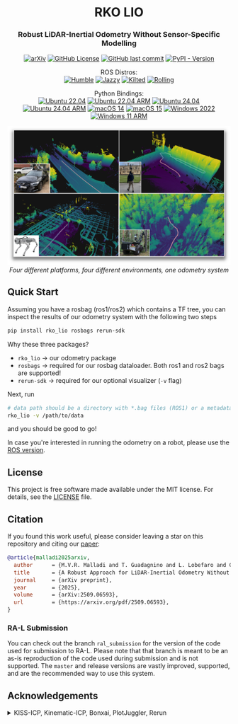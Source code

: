 <h1 align="center">
  RKO LIO
</h1>
<h3 align="center">Robust LiDAR-Inertial Odometry Without Sensor-Specific Modelling</h3>

<div align="center">

[![arXiv](https://img.shields.io/badge/arXiv-2509.06593-b31b1b.svg)](https://arxiv.org/abs/2509.06593) [![GitHub License](https://img.shields.io/github/license/PRBonn/rko_lio)](/LICENSE) [![GitHub last commit](https://img.shields.io/github/last-commit/PRBonn/rko_lio)](/) [![PyPI - Version](https://img.shields.io/pypi/v/rko_lio?color=blue)](https://pypi.org/project/rko-lio/)


<p align="center">
  ROS Distros:<br />
<a href="https://github.com/PRBonn/rko_lio/actions/workflows/ros_build_humble.yaml"><img src="https://img.shields.io/github/actions/workflow/status/PRBonn/rko_lio/ros_build_humble.yaml?branch=master&label=Humble" alt="Humble" /></a>
<a href="https://github.com/PRBonn/rko_lio/actions/workflows/ros_build_jazzy.yaml"><img src="https://img.shields.io/github/actions/workflow/status/PRBonn/rko_lio/ros_build_jazzy.yaml?branch=master&label=Jazzy" alt="Jazzy" /></a>
<a href="https://github.com/PRBonn/rko_lio/actions/workflows/ros_build_kilted.yaml"><img src="https://img.shields.io/github/actions/workflow/status/PRBonn/rko_lio/ros_build_kilted.yaml?branch=master&label=Kilted" alt="Kilted" /></a>
<a href="https://github.com/PRBonn/rko_lio/actions/workflows/ros_build_rolling.yaml"><img src="https://img.shields.io/github/actions/workflow/status/PRBonn/rko_lio/ros_build_rolling.yaml?branch=master&label=Rolling" alt="Rolling" /></a>
</p>

</div>

<p align="center">
  Python Bindings:<br />
<a href="https://github.com/PRBonn/rko_lio/actions/workflows/python_bindings_ubuntu_2204.yaml"><img src="https://img.shields.io/github/actions/workflow/status/PRBonn/rko_lio/python_bindings_ubuntu_2204.yaml?branch=master&label=Ubuntu%2022.04" alt="Ubuntu 22.04" /></a>
<a href="https://github.com/PRBonn/rko_lio/actions/workflows/python_bindings_ubuntu_2204_arm.yaml"><img src="https://img.shields.io/github/actions/workflow/status/PRBonn/rko_lio/python_bindings_ubuntu_2204_arm.yaml?branch=master&label=Ubuntu%2022.04%20ARM" alt="Ubuntu 22.04 ARM" /></a>
<a href="https://github.com/PRBonn/rko_lio/actions/workflows/python_bindings_ubuntu_2404.yaml"><img src="https://img.shields.io/github/actions/workflow/status/PRBonn/rko_lio/python_bindings_ubuntu_2404.yaml?branch=master&label=Ubuntu%2024.04" alt="Ubuntu 24.04" /></a>
<a href="https://github.com/PRBonn/rko_lio/actions/workflows/python_bindings_ubuntu_2404_arm.yaml"><img src="https://img.shields.io/github/actions/workflow/status/PRBonn/rko_lio/python_bindings_ubuntu_2404_arm.yaml?branch=master&label=Ubuntu%2024.04%20ARM" alt="Ubuntu 24.04 ARM" /></a>
<a href="https://github.com/PRBonn/rko_lio/actions/workflows/python_bindings_macos_14.yaml"><img src="https://img.shields.io/github/actions/workflow/status/PRBonn/rko_lio/python_bindings_macos_14.yaml?branch=master&label=macOS%2014" alt="macOS 14" /></a>
<a href="https://github.com/PRBonn/rko_lio/actions/workflows/python_bindings_macos_15.yaml"><img src="https://img.shields.io/github/actions/workflow/status/PRBonn/rko_lio/python_bindings_macos_15.yaml?branch=master&label=macOS%2015" alt="macOS 15" /></a>
<a href="https://github.com/PRBonn/rko_lio/actions/workflows/python_bindings_windows_2022.yaml"><img src="https://img.shields.io/github/actions/workflow/status/PRBonn/rko_lio/python_bindings_windows_2022.yaml?branch=master&label=Windows%202022" alt="Windows 2022" /></a>
<a href="https://github.com/PRBonn/rko_lio/actions/workflows/python_bindings_windows_11_arm.yaml"><img src="https://img.shields.io/github/actions/workflow/status/PRBonn/rko_lio/python_bindings_windows_11_arm.yaml?branch=master&label=Windows%2011%20ARM" alt="Windows 11 ARM" /></a>
</p>


<p align="center">
  <a href="https://www.youtube.com/watch?v=NNpzXdf9XmU" target="_blank">
    <img src="/docs/_static/example_multiple_platforms_shadow.png" alt="Visualization of odometry system running on data from four different platforms in four different environments" style="max-width: 100%; height: auto;" width="800"/>
  </a>
  <br />
  <em>Four different platforms, four different environments, one odometry system</em>
</p>

## Quick Start

<!-- [demo video here] -->

Assuming you have a rosbag (ros1/ros2) which contains a TF tree, you can inspect the results of our odometry system with the following two steps

```bash
pip install rko_lio rosbags rerun-sdk
```

Why these three packages?
- `rko_lio` -> our odometry package
- `rosbags` -> required for our rosbag dataloader. Both ros1 and ros2 bags are supported!
- `rerun-sdk` -> required for our optional visualizer (`-v` flag)

Next, run

```bash
# data path should be a directory with *.bag files (ROS1) or a metadata.yaml (ROS2)
rko_lio -v /path/to/data
```

and you should be good to go!

In case you're interested in running the odometry on a robot, please use the [ROS version](/ros/README.md).

## License

This project is free software made available under the MIT license. For details, see the [LICENSE](LICENSE) file.

## Citation

If you found this work useful, please consider leaving a star on this repository and citing our [paper](https://arxiv.org/abs/2509.06593):

```bib
@article{malladi2025arxiv,
  author      = {M.V.R. Malladi and T. Guadagnino and L. Lobefaro and C. Stachniss},
  title       = {A Robust Approach for LiDAR-Inertial Odometry Without Sensor-Specific Modeling},
  journal     = {arXiv preprint},
  year        = {2025},
  volume      = {arXiv:2509.06593},
  url         = {https://arxiv.org/pdf/2509.06593},
}
```

### RA-L Submission

You can check out the branch `ral_submission` for the version of the code used for submission to RA-L. Please note that that branch is meant to be an as-is reproduction of the code used during submission and is not supported. The `master` and release versions are vastly improved, supported, and are the recommended way to use this system.

## Acknowledgements

<details>
<summary>KISS-ICP, Kinematic-ICP, Bonxai, PlotJuggler, Rerun</summary>

This package is inspired by and would not be possible without the work of [KISS-ICP](https://github.com/PRBonn/kiss-icp) and [Kinematic-ICP](https://github.com/PRBonn/kinematic-icp).
Additionally, we use and rely heavily on, either in the package itself or during development, [Bonxai](https://github.com/facontidavide/Bonxai), [PlotJuggler](https://github.com/facontidavide/PlotJuggler), [Rerun](https://github.com/rerun-io/rerun), and of course ROS itself.

A special mention goes out to [Rerun](https://rerun.io/) for providing an extremely easy-to-use but highly performative visualization system. Without this, I probably would not have made a python interface at all.

</details>
